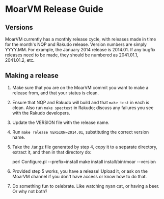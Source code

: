 # MoarVM Release Guide

## Versions

MoarVM currently has a monthly release cycle, with releases made in time for
the month's NQP and Rakudo release. Version numbers are simply YYYY.MM. For
example, the January 2014 release is 2014.01. If any bugfix releases need to
be made, they should be numbered as 2041.01.1, 2041.01.2, etc.

## Making a release

1. Make sure that you are on the MoarVM commit you want to make a release
   from, and that your status is clean.

2. Ensure that NQP and Rakudo will build and that `make test` in each is
   clean. Also run `make spectest` in Rakudo; discuss any failures you see
   with the Rakudo developers.

3. Update the VERSION file with the release name.

4. Run `make release VERSION=2014.01`, substituting the correct version name.

5. Take the .tar.gz file generated by step 4, copy it to a separate directory,
   extract it, and then in that directory do:
   
   perl Configure.pl --prefix=install
   make install
   install/bin/moar --version

6. Provided step 5 works, you have a release! Upload it, or ask on the MoarVM
   channel if you don't have access or know how to do that.

7. Do something fun to celebrate. Like watching nyan cat, or having a beer. Or
   why not both?
